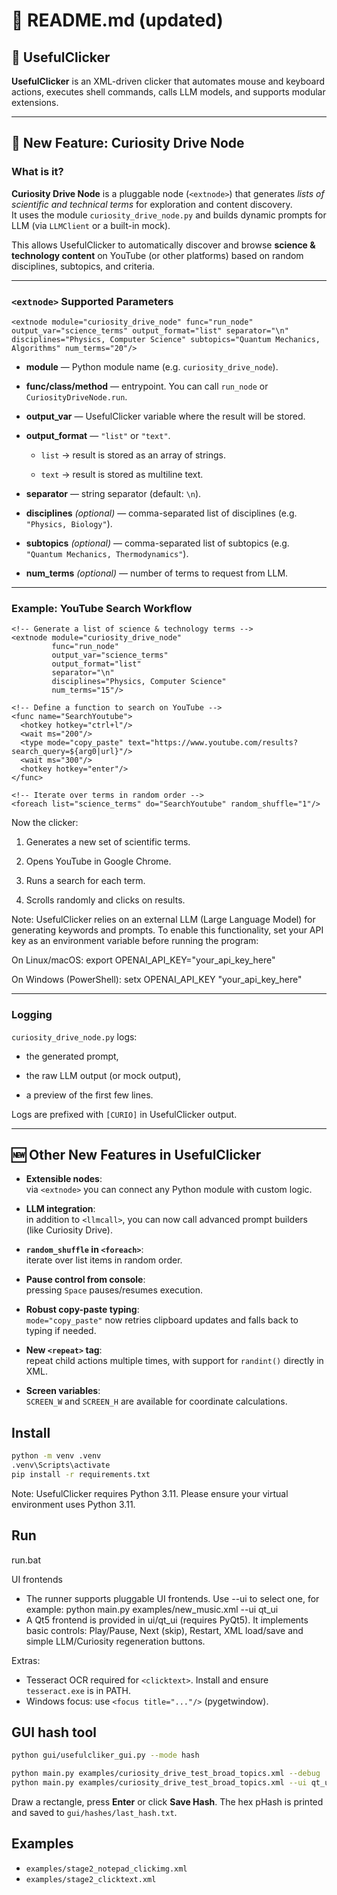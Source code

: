# 📖 README.md (updated)

## 🔹 UsefulClicker

**UsefulClicker** is an XML-driven clicker that automates mouse and keyboard actions, executes shell commands, calls LLM models, and supports modular extensions.

* * *

## 🚀 New Feature: Curiosity Drive Node

### What is it?

**Curiosity Drive Node** is a pluggable node (`<extnode>`) that generates *lists of scientific and technical terms* for exploration and content discovery.  
It uses the module `curiosity_drive_node.py` and builds dynamic prompts for LLM (via `LLMClient` or a built-in mock).

This allows UsefulClicker to automatically discover and browse **science & technology content** on YouTube (or other platforms) based on random disciplines, subtopics, and criteria.

* * *

### `<extnode>` Supported Parameters

`<extnode module="curiosity_drive_node" func="run_node" output_var="science_terms" output_format="list" separator="\n" disciplines="Physics, Computer Science" subtopics="Quantum Mechanics, Algorithms" num_terms="20"/>`

- **module** — Python module name (e.g. `curiosity_drive_node`).
    
- **func/class/method** — entrypoint. You can call `run_node` or `CuriosityDriveNode.run`.
    
- **output_var** — UsefulClicker variable where the result will be stored.
    
- **output_format** — `"list"` or `"text"`.
    
    - `list` → result is stored as an array of strings.
        
    - `text` → result is stored as multiline text.
        
- **separator** — string separator (default: `\n`).
    
- **disciplines** *(optional)* — comma-separated list of disciplines (e.g. `"Physics, Biology"`).
    
- **subtopics** *(optional)* — comma-separated list of subtopics (e.g. `"Quantum Mechanics, Thermodynamics"`).
    
- **num_terms** *(optional)* — number of terms to request from LLM.
    

* * *

### Example: YouTube Search Workflow

```
<!-- Generate a list of science & technology terms -->
<extnode module="curiosity_drive_node"
         func="run_node"
         output_var="science_terms"
         output_format="list"
         separator="\n"
         disciplines="Physics, Computer Science"
         num_terms="15"/>

<!-- Define a function to search on YouTube -->
<func name="SearchYoutube">
  <hotkey hotkey="ctrl+l"/>
  <wait ms="200"/>
  <type mode="copy_paste" text="https://www.youtube.com/results?search_query=${arg0|url}"/>
  <wait ms="300"/>
  <hotkey hotkey="enter"/>
</func>

<!-- Iterate over terms in random order -->
<foreach list="science_terms" do="SearchYoutube" random_shuffle="1"/>
```

Now the clicker:

1.  Generates a new set of scientific terms.
    
2.  Opens YouTube in Google Chrome.
    
3.  Runs a search for each term.
    
4.  Scrolls randomly and clicks on results.
    

Note: UsefulClicker relies on an external LLM (Large Language Model) for generating keywords and prompts. To enable this functionality, set your API key as an environment variable before running the program:

On Linux/macOS: export OPENAI_API_KEY="your_api_key_here"

On Windows (PowerShell): setx OPENAI_API_KEY "your_api_key_here"

* * *

### Logging

`curiosity_drive_node.py` logs:

- the generated prompt,
    
- the raw LLM output (or mock output),
    
- a preview of the first few lines.
    

Logs are prefixed with `[CURIO]` in UsefulClicker output.

* * *

## 🆕 Other New Features in UsefulClicker

- **Extensible nodes**:  
    via `<extnode>` you can connect any Python module with custom logic.
    
- **LLM integration**:  
    in addition to `<llmcall>`, you can now call advanced prompt builders (like Curiosity Drive).
    
- **`random_shuffle` in `<foreach>`**:  
    iterate over list items in random order.
    
- **Pause control from console**:  
    pressing `Space` pauses/resumes execution.
    
- **Robust copy-paste typing**:  
    `mode="copy_paste"` now retries clipboard updates and falls back to typing if needed.
    
- **New `<repeat>` tag**:  
    repeat child actions multiple times, with support for `randint()` directly in XML.
    
- **Screen variables**:  
    `SCREEN_W` and `SCREEN_H` are available for coordinate calculations.

## Install

```bash
python -m venv .venv
.venv\Scripts\activate
pip install -r requirements.txt
```

Note: UsefulClicker requires Python 3.11. Please ensure your virtual environment uses Python 3.11.

## Run
run.bat

UI frontends
- The runner supports pluggable UI frontends. Use --ui to select one, for example:
  python main.py examples/new_music.xml --ui qt_ui
- A Qt5 frontend is provided in ui/qt_ui (requires PyQt5). It implements basic
  controls: Play/Pause, Next (skip), Restart, XML load/save and simple LLM/Curiosity
  regeneration buttons.

Extras:
- Tesseract OCR required for `<clicktext>`. Install and ensure `tesseract.exe` is in PATH.
- Windows focus: use `<focus title="..."/>` (pygetwindow).

## GUI hash tool
```bash
python gui/usefulcliker_gui.py --mode hash
```

```bash
python main.py examples/curiosity_drive_test_broad_topics.xml --debug
python main.py examples/curiosity_drive_test_broad_topics.xml --ui qt_ui
```

Draw a rectangle, press **Enter** or click **Save Hash**. The hex pHash is printed and saved to `gui/hashes/last_hash.txt`.

## Examples
- `examples/stage2_notepad_clickimg.xml`
- `examples/stage2_clicktext.xml`
